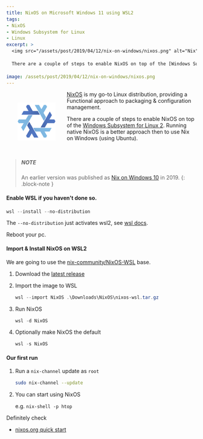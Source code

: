 ```yaml
---
title: NixOS on Microsoft Windows 11 using WSL2
tags: 
- NixOS
- Windows Subsystem for Linux
- Linux
excerpt: >
  <img src="/assets/post/2019/04/12/nix-on-windows/nixos.png" alt="Nix" height="100" width="100" style="float: left; padding: 30px;" /> [NixOS](https://nixos.org) is my go-to Linux distribution, providing a Functional approach to packaging & configuration management. 

  There are a couple of steps to enable NixOS on top of the [Windows Subsystem for Linux 2](https://learn.microsoft.com/en-us/windows/wsl/).

image: /assets/post/2019/04/12/nix-on-windows/nixos.png
---
```


<img src="/assets/post/2019/04/12/nix-on-windows/nixos.png" alt="Nix" height="100" width="100" style="float: left; padding: 30px;" /> [NixOS](https://nixos.org) is my go-to Linux distribution, providing a Functional approach to packaging & configuration management. 

There are a couple of steps to enable NixOS on top of the [Windows Subsystem for Linux 2](https://learn.microsoft.com/en-us/windows/wsl/). Running native NixOS is a better approach then to use Nix on Windows (using Ubuntu).
<br style="clear: both;">

> ##### NOTE
>
> An earlier version was published as [Nix on Windows 10](/2019/04/12/nix-on-windows) in 2019.
{: .block-note }

#### Enable WSL if you haven't done so.

```powershell
wsl --install --no-distribution
```
The `--no-distribution` just activates wsl2, see [wsl docs](https://learn.microsoft.com/en-us/windows/wsl/basic-commands#install).

Reboot your pc.

#### Import & Install NixOS on WSL2

We are going to use the [nix-community/NixOS-WSL](https://github.com/nix-community/NixOS-WSL) base.

1. Download the [latest release](https://github.com/nix-community/NixOS-WSL/releases/latest)

2. Import the image to WSL

    ```powershell
    wsl --import NixOS .\Downloads\NixOS\nixos-wsl.tar.gz
    ```

3. Run NixOS 
  
    ```powershell
    wsl -d NixOS
    ```

4. Optionally make NixOS the default

    ```powershell
    wsl -s NixOS
    ```

#### Our first run

1. Run a `nix-channel` update as `root`

    ```bash
    sudo nix-channel --update
    ```

2. You can start using NixOS

    e.g. `nix-shell -p htop`


Definitely check 
    
  - [nixos.org quick start](https://nixos.org/manual/nix/stable/quick-start.html)